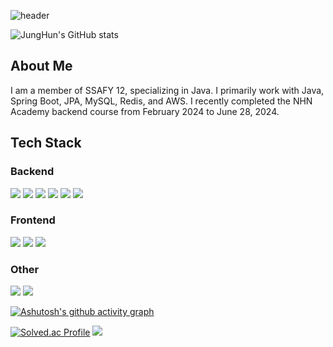![header](https://capsule-render.vercel.app/api?type=wave&color=auto&height=100&section=header&text=HI%20I%20AM%20CHAEJUNGHUN%20&animation=fadeIn&fontSize=40)

![JungHun's GitHub stats](https://github-readme-stats.vercel.app/api?username=chaesc1&show_icons=true&theme=radical)

## About Me
I am a member of SSAFY 12, specializing in Java. I primarily work with Java, Spring Boot, JPA, MySQL, Redis, and AWS. I recently completed the NHN Academy backend course from February 2024 to June 28, 2024.

## Tech Stack

### Backend
<img src="https://img.shields.io/badge/JAVA-EE3221?style=round-square&logo=java&logoColor=white"/> <img src="https://img.shields.io/badge/SpringBoot-6DB33F?style=round-square&logo=spring&logoColor=white"/> <img src="https://img.shields.io/badge/JPA-6DB33F?style=round-square&logo=spring&logoColor=white"/>
<img src="https://img.shields.io/badge/MySQL-4479A1?style=round-square&logo=mysql&logoColor=white"/> <img src="https://img.shields.io/badge/Redis-DC382D?style=round-square&logo=redis&logoColor=white"/> <img src="https://img.shields.io/badge/AWS-232F3E?style=round-square&logo=amazon-aws&logoColor=white"/>

### Frontend
<img src="https://img.shields.io/badge/Typescript-FDB515?style=round-square&logo=TypeScript&logoColor=Purple"/>
<img src="https://img.shields.io/badge/Expo-9933CC?style=round-square&logo=Expo&logoColor=Purple"/>
<img src="https://img.shields.io/badge/React-61DAFB?style=round-square&logo=React&logoColor=black"/>

### Other
<img src="https://img.shields.io/badge/Clang-A8B9CC?style=round-square&logo=C&logoColor=black"/>
<img src="https://img.shields.io/badge/.NET-512BD4?style=round-square&logo=dotnet&logoColor=black"/>

[![Ashutosh's github activity graph](https://github-readme-activity-graph.vercel.app/graph?username=chaesc1&theme=dracula)](https://github.com/ashutosh00710/github-readme-activity-graph)

[![Solved.ac Profile](http://mazassumnida.wtf/api/generate_badge?boj=chaesc1223)](https://solved.ac/chaesc1223)
![](./profile-3d-contrib/profile-green-animate.svg)
